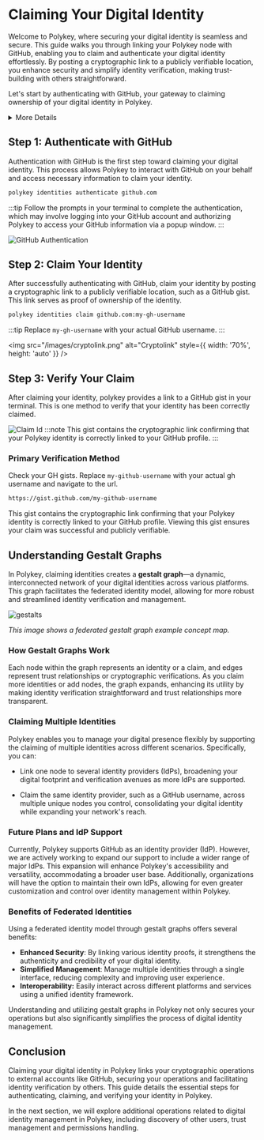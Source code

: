 # Claiming Your Digital Identity

Welcome to Polykey, where securing your digital identity is seamless and secure. This guide walks you through linking your Polykey node with GitHub, enabling you to claim and authenticate your digital identity effortlessly. By posting a cryptographic link to a publicly verifiable location, you enhance security and simplify identity verification, making trust-building with others straightforward.

Let's start by authenticating with GitHub, your gateway to claiming ownership of your digital identity in Polykey.

<details>
<summary>More Details</summary>

- **Technical Use of Permissions**: During the authentication process, Polykey requests access to create gists, read all user profile data, and access user email addresses (read-only) to ensure accurate identity verification and manage notifications.

- **Security and Privacy Considerations**: Polykey adheres to high standards of security and privacy, using accessed data strictly for mentioned operations and not sharing it with third parties. For more details, refer to our [privacy policy](https://polykey.com/privacy-policy).
</details>

## Step 1: Authenticate with GitHub

Authentication with GitHub is the first step toward claiming your digital identity. This process allows Polykey to interact with GitHub on your behalf and access necessary information to claim your identity.

```bash
polykey identities authenticate github.com
```

:::tip
Follow the prompts in your terminal to complete the authentication, which may involve logging into your GitHub account and authorizing Polykey to access your GitHub information via a popup window.
:::

![GitHub Authentication](/images/github-authentication.png)

## Step 2: Claim Your Identity

After successfully authenticating with GitHub, claim your identity by posting a cryptographic link to a publicly verifiable location, such as a GitHub gist. This link serves as proof of ownership of the identity.

```bash
polykey identities claim github.com:my-gh-username
```

:::tip
Replace `my-gh-username` with your actual GitHub username.
:::

<img src="/images/cryptolink.png" alt="Cryptolink" style={{ width: '70%', height: 'auto' }} />

## Step 3: Verify Your Claim

After claiming your identity, polykey provides a link to a GitHub gist in your terminal. This is one method to verify that your identity has been correctly claimed.

![Claim Id](/images/claim-id.png)
:::note
This gist contains the cryptographic link confirming that your Polykey identity is correctly linked to your GitHub profile.
:::

### Primary Verification Method

Check your GH gists. Replace `my-github-username` with your actual gh username and navigate to the url.

```bash
https://gist.github.com/my-github-username
```

This gist contains the cryptographic link confirming that your Polykey identity is correctly linked to your GitHub profile. Viewing this gist ensures your claim was successful and publicly verifiable.

## Understanding Gestalt Graphs

In Polykey, claiming identities creates a **gestalt graph**—a dynamic, interconnected network of your digital identities across various platforms. This graph facilitates the federated identity model, allowing for more robust and streamlined identity verification and management.

![gestalts](/images/gestalts.png)

_This image shows a federated gestalt graph example concept map._

### How Gestalt Graphs Work

Each node within the graph represents an identity or a claim, and edges represent trust relationships or cryptographic verifications. As you claim more identities or add nodes, the graph expands, enhancing its utility by making identity verification straightforward and trust relationships more transparent.

### Claiming Multiple Identities

Polykey enables you to manage your digital presence flexibly by supporting the claiming of multiple identities across different scenarios. Specifically, you can:

- Link one node to several identity providers (IdPs), broadening your digital footprint and verification avenues as more IdPs are supported.

- Claim the same identity provider, such as a GitHub username, across multiple unique nodes you control, consolidating your digital identity while expanding your network's reach.

### Future Plans and IdP Support

Currently, Polykey supports GitHub as an identity provider (IdP). However, we are actively working to expand our support to include a wider range of major IdPs. This expansion will enhance Polykey's accessibility and versatility, accommodating a broader user base. Additionally, organizations will have the option to maintain their own IdPs, allowing for even greater customization and control over identity management within Polykey.

### Benefits of Federated Identities

Using a federated identity model through gestalt graphs offers several benefits:

- **Enhanced Security**: By linking various identity proofs, it strengthens the authenticity and credibility of your digital identity.
- **Simplified Management**: Manage multiple identities through a single interface, reducing complexity and improving user experience.
- **Interoperability:** Easily interact across different platforms and services using a unified identity framework.

Understanding and utilizing gestalt graphs in Polykey not only secures your operations but also significantly simplifies the process of digital identity management.

## Conclusion

Claiming your digital identity in Polykey links your cryptographic operations to external accounts like GitHub, securing your operations and facilitating identity verification by others. This guide details the essential steps for authenticating, claiming, and verifying your identity in Polykey.

In the next section, we will explore additional operations related to digital identity management in Polykey, including discovery of other users, trust management and permissions handling.

